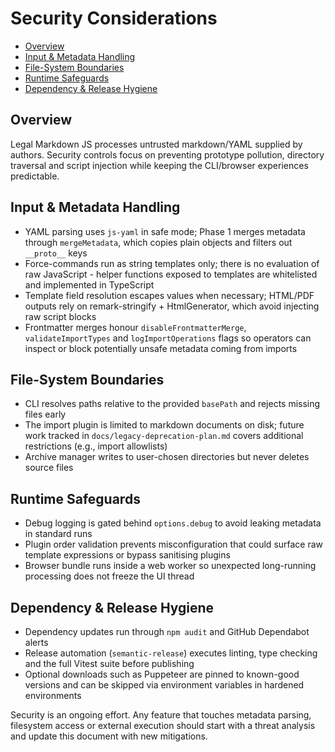 # Security Considerations <!-- omit in toc -->

- [Overview](#overview)
- [Input & Metadata Handling](#input--metadata-handling)
- [File-System Boundaries](#file-system-boundaries)
- [Runtime Safeguards](#runtime-safeguards)
- [Dependency & Release Hygiene](#dependency--release-hygiene)

## Overview

Legal Markdown JS processes untrusted markdown/YAML supplied by authors.
Security controls focus on preventing prototype pollution, directory traversal
and script injection while keeping the CLI/browser experiences predictable.

## Input & Metadata Handling

- YAML parsing uses `js-yaml` in safe mode; Phase 1 merges metadata through
  `mergeMetadata`, which copies plain objects and filters out `__proto__` keys
- Force-commands run as string templates only; there is no evaluation of raw
  JavaScript - helper functions exposed to templates are whitelisted and
  implemented in TypeScript
- Template field resolution escapes values when necessary; HTML/PDF outputs rely
  on remark-stringify + HtmlGenerator, which avoid injecting raw script blocks
- Frontmatter merges honour `disableFrontmatterMerge`, `validateImportTypes` and
  `logImportOperations` flags so operators can inspect or block potentially
  unsafe metadata coming from imports

## File-System Boundaries

- CLI resolves paths relative to the provided `basePath` and rejects missing
  files early
- The import plugin is limited to markdown documents on disk; future work
  tracked in `docs/legacy-deprecation-plan.md` covers additional restrictions
  (e.g., import allowlists)
- Archive manager writes to user-chosen directories but never deletes source
  files

## Runtime Safeguards

- Debug logging is gated behind `options.debug` to avoid leaking metadata in
  standard runs
- Plugin order validation prevents misconfiguration that could surface raw
  template expressions or bypass sanitising plugins
- Browser bundle runs inside a web worker so unexpected long-running processing
  does not freeze the UI thread

## Dependency & Release Hygiene

- Dependency updates run through `npm audit` and GitHub Dependabot alerts
- Release automation (`semantic-release`) executes linting, type checking and
  the full Vitest suite before publishing
- Optional downloads such as Puppeteer are pinned to known-good versions and can
  be skipped via environment variables in hardened environments

Security is an ongoing effort. Any feature that touches metadata parsing,
filesystem access or external execution should start with a threat analysis and
update this document with new mitigations.
